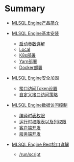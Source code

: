 # Summary

* [MLSQL Engine产品简介](README.md)

* [MLSQL Engine基本安装](howtouse/README.md)
    * [启动参数详解](howtouse/configuration.md)
    * [Local](howtouse/deploy.md)
    * [K8s部署](howtouse/k8s_deploy.md)
    * [Yarn部署](howtouse/yarn_deploy.md)
    * [Docker部署](howtouse/docker_deploy.md)

* [MLSQL Engine安全加固](security/README.md)
    * [接口访问Token设置](security/token_control.md)
    * [自定义接口访问策略](security/custom_control.md)

* [MLSQL Engine数据访问控制](auth/README.md)
    * [编译时表权限]()
    * [运行时权限表以及列权限]()
    * [客户端开发]()
    * [服务端开发]()
    
* [MLSQL Engine Rest接口详解](api/README.md) 
    * [/run/script](api/run-script.md)
    